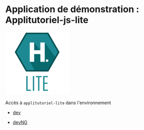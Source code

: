 # Application de démonstration : Applitutoriel-js-lite 

![hornet-lite.js](./sources/hornet-js-lite.png)

Accès à `applitutoriel-lite` dans l'environnement

- [dev](http://10.104.17.237/applitutorieljslite/accueil)

- [devNG](http://10.110.193.34/applitutorieljslite/accueil)
